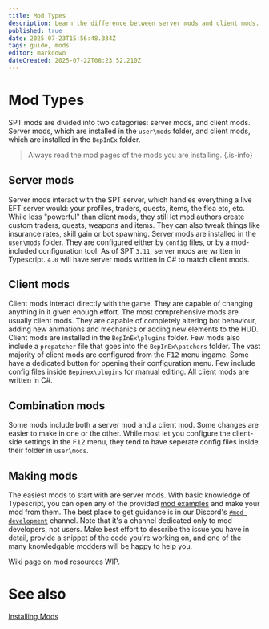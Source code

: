 ```yaml
---
title: Mod Types
description: Learn the difference between server mods and client mods.
published: true
date: 2025-07-23T15:56:48.334Z
tags: guide, mods
editor: markdown
dateCreated: 2025-07-22T08:23:52.210Z
---
```


# Mod Types
SPT mods are divided into two categories: server mods, and client mods. Server mods, which are installed in the `user\mods` folder, and client mods, which are installed in the `BepInEx` folder.
> Always read the mod pages of the mods you are installing.
{.is-info}
## Server mods
Server mods interact with the SPT server, which handles everything a live EFT server would: your profiles, traders, quests, items, the flea etc, etc. While less "powerful" than client mods, they still let mod authors create custom traders, quests, weapons and items. They can also tweak things like insurance rates, skill gain or bot spawning.
Server mods are installed in the `user\mods` folder. They are configured either by `config` files, or by a mod-included configuration tool.
As of SPT `3.11`, server mods are written in Typescript. `4.0` will have server mods written in C# to match client mods.

## Client mods
Client mods interact directly with the game. They are capable of changing anything in it given enough effort. The most comprehensive mods are usually client mods. They are capable of completely altering bot behaviour, adding new animations and mechanics or adding new elements to the HUD.
Client mods are installed in the `BepInEx\plugins` folder. Few mods also include a `prepatcher` file that goes into the `BepInEx\patchers` folder. The vast majority of client mods are configured from the <kbd>F12</kbd> menu ingame. Some have a dedicated button for opening their configuration menu. Few include config files inside `Bepinex\plugins` for manual editing.
All client mods are written in C#.

## Combination mods
Some mods include both a server mod and a client mod. Some changes are easier to make in one or the other. While most let you configure the client-side settings in the <kbd>F12</kbd> menu, they tend to have seperate config files inside their folder in `user\mods`. 

## Making mods
The easiest mods to start with are server mods. With basic knowledge of Typescript, you can open any of the provided [mod examples](https://github.com/sp-tarkov/mod-examples) and make your mod from them.
The best place to get guidance is in our Discord's [`#mod-development`](https://discord.com/channels/875684761291599922/875803116409323562) channel. Note that it's a channel dedicated only to mod developers, not users. Make best effort to describe the issue you have in detail, provide a snippet of the code you're working on, and one of the many knowledgable modders will be happy to help you.

Wiki page on mod resources WIP.

# See also
[Installing Mods](/Installing_Mods)